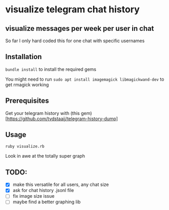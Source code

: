 # visualize telegram chat history

## visualize messages per week per user in chat
So far I only hard coded this for one chat with specific usernames

## Installation
`bundle install` to install the required gems

You might need to run `sudo apt install imagemagick libmagickwand-dev` to get rmagick working

## Prerequisites
Get your telegram history with (this gem)[https://github.com/tvdstaaij/telegram-history-dump]

## Usage
`ruby visualize.rb`

Look in awe at the totally super graph

## TODO:
- [x] make this versatile for all users, any chat size
- [x] ask for chat history .jsonl file
- [ ] fix image size issue
- [ ] maybe find a better graphing lib
